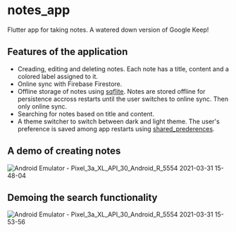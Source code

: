 # notes_app

Flutter app for taking notes. A watered down version of Google Keep!

## Features of the application
 - Creading, editing and deleting notes. Each note has a title, content and a colored label assigned to it.
 - Online sync with Firebase Firestore.
 - Offline storage of notes using [sqflite](https://pub.dev/packages/sqflite). Notes are stored offline for persistence accross restarts until the user switches to online sync. Then only online sync.
 - Searching for notes based on title and content.
 - A theme switcher to switch between dark and light theme. The user's preference is saved among app restarts using [shared_prederences](https://pub.dev/packages/shared_preferences).
 
## A demo of creating notes
![Android Emulator - Pixel_3a_XL_API_30_Android_R_5554 2021-03-31 15-48-04](https://user-images.githubusercontent.com/36075176/113130054-3da5cf80-9239-11eb-9ad6-6e0a79fc4b31.gif)

## Demoing the search functionality
![Android Emulator - Pixel_3a_XL_API_30_Android_R_5554 2021-03-31 15-53-56](https://user-images.githubusercontent.com/36075176/113130422-af7e1900-9239-11eb-8fa5-c4f53922abc9.gif)
